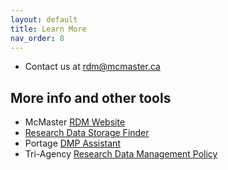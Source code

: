 ```yaml
---
layout: default
title: Learn More
nav_order: 8
---
```


- Contact us at [rdm@mcmaster.ca](mailto:rdm@mcmaster.ca)

## More info and other tools

- McMaster [RDM Website](https://rdm.mcmaster.ca)
- [Research Data Storage Finder](u.mcmaster.ca/storagefinder)
- Portage [DMP Assistant](assistant.portagenetwork.ca)
- Tri-Agency [Research Data Management Policy](http://www.science.gc.ca/eic/site/063.nsf/eng/h_97610.html)

